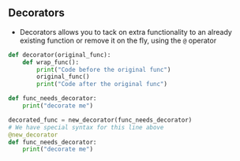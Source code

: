 ## Decorators
* Decorators allows you to tack on extra functionality to an already existing function or remove it on the fly, using the `@` operator
```python
def decorator(original_func):
    def wrap_func():
        print("Code before the original func")
        original_func()
        print("Code after the original func")

def func_needs_decorator:
    print("decorate me")

decorated_func = new_decorator(func_needs_decorator)
# We have special syntax for this line above
@new_decorator
def func_needs_decorator:
    print("decorate me")
```